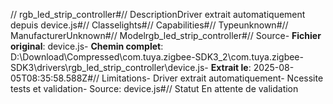 // rgb_led_strip_controller#// DescriptionDriver extrait automatiquement depuis device.js#// Classelights#// Capabilities#// Typeunknown#// ManufacturerUnknown#// Modelrgb_led_strip_controller#// Source- **Fichier original**: device.js- **Chemin complet**: D:\Download\Compressed\com.tuya.zigbee-SDK3_2\com.tuya.zigbee-SDK3\drivers\rgb_led_strip_controller\device.js- **Extrait le**: 2025-08-05T08:35:58.588Z#// Limitations- Driver extrait automatiquement- Ncessite tests et validation- Source: device.js#// Statut En attente de validation